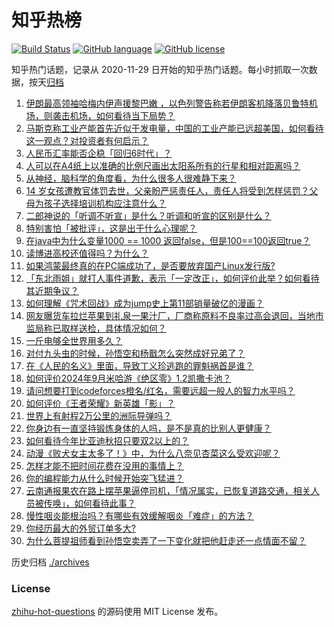 # 知乎热榜
[![Build Status](https://github.com/ToWeLong/zhihu-hot-questions/workflows/CI/badge.svg)](https://github.com/ToWeLong/zhihu-hot-questions/actions)
[![GitHub language](https://img.shields.io/badge/language-golang-orange.svg)](https://golang.org/)
[![GitHub license](https://img.shields.io/github/license/ToWeLong/zhihu-hot-questions)](https://github.com/ToWeLong/zhihu-hot-questions/blob/main/LICENSE)

知乎热门话题，记录从 2020-11-29 日开始的知乎热门话题。每小时抓取一次数据，按天[归档](./archives)

<!-- BEGIN -->

1. [伊朗最高领袖哈梅内伊声援黎巴嫩 ，以色列警告称若伊朗客机降落贝鲁特机场，则袭击机场，如何看待当下局势？](https://www.zhihu.com/question/679656964)
1. [马斯克称工业产能首先近似于发电量，中国的工业产能已远超美国，如何看待这一观点？对投资者有何启示？](https://www.zhihu.com/question/676439800)
1. [人民币汇率能否企稳「回归6时代」？](https://www.zhihu.com/question/670008010)
1. [人可以在A4纸上以准确的比例尺画出太阳系所有的行星和相对距离吗？](https://www.zhihu.com/question/646411030)
1. [从神经，脑科学的角度看，为什么很多人很难静下来？](https://www.zhihu.com/question/608230927)
1. [14 岁女孩遭教官体罚去世，父亲盼严惩责任人，责任人将受到怎样惩罚？父母为孩子选择培训机构应注意什么？](https://www.zhihu.com/question/675745413)
1. [二郎神说的「听调不听宣」是什么？听调和听宣的区别是什么？](https://www.zhihu.com/question/496963917)
1. [特别害怕「被批评」，这是出于什么心理呢？](https://www.zhihu.com/question/664916549)
1. [在java中为什么变量1000 == 1000 返回false，但是100==100返回true？](https://www.zhihu.com/question/660482096)
1. [读博进高校还值得吗？为什么？](https://www.zhihu.com/question/559201308)
1. [如果鸿蒙最终真的在PC端成功了，是否要放弃国产Linux发行版?](https://www.zhihu.com/question/664901505)
1. [「东北雨姐」就打人事件道歉，表示「一定改正」，如何评价此举？如何看待其近期争议？](https://www.zhihu.com/question/668579099)
1. [如何理解《咒术回战》成为jump史上第11部销量破亿的漫画？](https://www.zhihu.com/question/673816290)
1. [网友曝货车拉烂苹果到礼泉一果汁厂，厂商称原料不良率过高会退回，当地市监局称已取样送检，具体情况如何？](https://www.zhihu.com/question/665543358)
1. [一斤电够全世界用多久？](https://www.zhihu.com/question/667623347)
1. [对付九头虫的时候，孙悟空和杨戬怎么突然成好兄弟了？](https://www.zhihu.com/question/667271073)
1. [在《人民的名义》里面，导致丁义珍逃跑的罪魁祸首是谁？](https://www.zhihu.com/question/666389420)
1. [如何评价2024年9月米哈游《绝区零》1.2凯撒卡池？](https://www.zhihu.com/question/668195274)
1. [请问想要打到codeforces橙名/红名，需要远超一般人的智力水平吗？](https://www.zhihu.com/question/598851489)
1. [如何评价《王者荣耀》新英雄「影」？](https://www.zhihu.com/question/665529635)
1. [世界上有射程2万公里的洲际导弹吗？](https://www.zhihu.com/question/446977678)
1. [你身边有一直坚持锻炼身体的人吗，是不是真的比别人更健康？](https://www.zhihu.com/question/635523043)
1. [如何看待今年比亚迪秋招只要双2以上的？](https://www.zhihu.com/question/666853816)
1. [动漫《败犬女主太多了！》中，为什么八奈见杏菜这么受欢迎呢？](https://www.zhihu.com/question/666055267)
1. [怎样才能不把时间花费在没用的事情上？](https://www.zhihu.com/question/667713348)
1. [你的编程能力从什么时候开始突飞猛进？](https://www.zhihu.com/question/356351510)
1. [云南通报果农在路上摆苹果逼停司机，「情况属实，已恢复道路交通，相关人员被传唤」，如何看待此事？](https://www.zhihu.com/question/671146999)
1. [慢性咽炎能根治吗？有哪些有效缓解咽炎「难症」的方法？](https://www.zhihu.com/question/668280123)
1. [你经历最大的外贸订单多大?](https://www.zhihu.com/question/361905628)
1. [为什么菩提祖师看到孙悟空卖弄了一下变化就把他赶走还一点情面不留？](https://www.zhihu.com/question/667620165)

<!-- END -->

历史归档 [./archives](./archives)


### License
[zhihu-hot-questions](https://github.com/towelong/zhihu-hot-questions) 的源码使用 MIT License 发布。